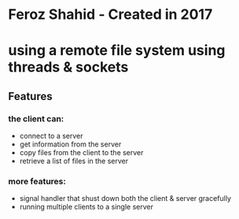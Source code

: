 # Feroz Shahid - Created in 2017
# using a remote file system using threads & sockets

## Features
### the client can:
- connect to a server
- get information from the server
- copy files from the client to the server
- retrieve a list of files in the server

### more features:
- signal handler that shust down both the client & server gracefully
- running multiple clients to a single server

